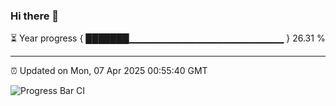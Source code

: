 ### Hi there 👋

⏳ Year progress { ███████▁▁▁▁▁▁▁▁▁▁▁▁▁▁▁▁▁▁▁▁▁▁▁ } 26.31 %

---

⏰ Updated on Mon, 07 Apr 2025 00:55:40 GMT

![Progress Bar CI](https://github.com/Shyam-Makwana/GitHub-Actions-Demo/workflows/Progress%20Bar%20CI/badge.svg)
